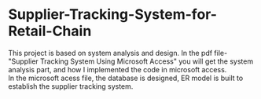 # Supplier-Tracking-System-for-Retail-Chain
This project is based on system analysis and design. In the pdf file- "Supplier Tracking System Using Microsoft Access" you will get the system analysis part, and how I implemented the code in microsoft access. 
<br>
In the microsoft acess file, the database is designed, ER model is built to establish the supplier tracking system.
